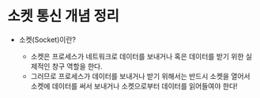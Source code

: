 # 소켓 통신 개념 정리


  * 소켓(Socket)이란?
    
    * 소켓은 프로세스가 네트워크로 데이터를 보내거나 혹은 데이터를 받기 위한 실제적인 창구 역할을 한다.
    * 그러므로 프로세스가 데이터를 보내거나 받기 위해서는 반드시 소켓을 열어서 소켓에 데이터를 써서 보내거나 소켓으로부터 데이터를 읽어들여야 한다!
